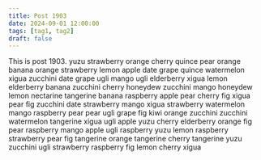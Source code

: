 ```yaml
---
title: Post 1903
date: 2024-09-01 12:00:00
tags: [tag1, tag2]
draft: false
---
```

This is post 1903.
yuzu
strawberry
orange
cherry
quince
pear
orange
banana
orange
strawberry
lemon
apple
date
grape
quince
watermelon
xigua
zucchini
date
grape
ugli
mango
ugli
elderberry
xigua
lemon
elderberry
banana
zucchini
cherry
honeydew
zucchini
mango
honeydew
lemon
nectarine
tangerine
banana
raspberry
apple
pear
cherry
fig
xigua
pear
fig
zucchini
date
strawberry
mango
xigua
strawberry
watermelon
mango
raspberry
pear
pear
ugli
grape
fig
kiwi
orange
zucchini
zucchini
watermelon
tangerine
xigua
ugli
apple
yuzu
cherry
elderberry
orange
fig
pear
raspberry
mango
apple
ugli
raspberry
yuzu
lemon
raspberry
strawberry
pear
fig
tangerine
orange
tangerine
cherry
tangerine
yuzu
zucchini
ugli
strawberry
raspberry
fig
lemon
cherry
xigua
